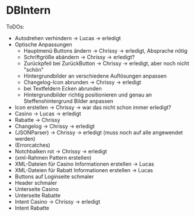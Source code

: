 # DBIntern

ToDOs:

- Autodrehen verhindern         -> Lucas -> erledigt
- Optische Anpassungen
    - Hauptmenü Buttons ändern          -> Chrissy  -> erledigt, Absprache nötig
    - Schriftgröße abändern             -> Chrissy  -> erledigt?
    - Zurückpfeil bei ZurückButton      -> Chrissy  -> erledigt, aber noch nicht "schön"
    - Hintergrundbilder an verschiedene Auflösungen anpassen
    - Changelog-Icon abrunden           -> Chrissy  -> erledigt
    - bei Textfeldern Ecken abrunden
    - Hintergrundbilder richtig positionieren und genau an Steffenshintergrund Bilder anpassen
- Icon erstellen    -> Chrissy  -> war das nicht schon immer erledigt?
- Casino            -> Lucas    -> erledigt
- Rabatte           -> Chrissy           
- Changelog         -> Chrissy  -> erledigt
- (JSONParser)      -> Chrissy  -> erledigt (muss noch auf alle angewendet werden)
- (Errorcatches)
- Notchbalken rot   -> Chrissy  -> erledigt
- (xml-Rahmen Pattern erstellen)
- XML-Dateien für Casino Informationen erstellen    -> Lucas
- XML-Dateien für Rabatt Informationen erstellen    -> Lucas
- Buttons auf Loginseite schmaler
- Header schmaler
- Unterseite Casino
- Unterseite Rabatte
- Intent Casino     -> Chrissy  -> erledigt
- Intent Rabatte
